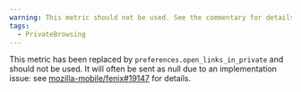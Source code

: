 ```yaml
---
warning: This metric should not be used. See the commentary for details.
tags:
  - PrivateBrowsing
---
```


This metric has been replaced by `preferences.open_links_in_private` and should not be used.
It will often be sent as null due to an implementation issue: see [mozilla-mobile/fenix#19147](https://github.com/mozilla-mobile/fenix/issues/19147) for details.
